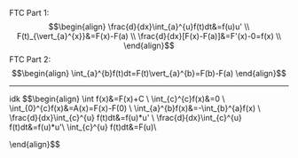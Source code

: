 FTC Part 1:
$$\begin{align}
\frac{d}{dx}\int_{a}^{u}f(t)dt&=f(u)u' \\
F(t)_{\vert_{a}^{x}}&=F(x)-F(a) \\
\frac{d}{dx}[F(x)-F(a)]&=F'(x)-0=f(x) \\
\end{align}$$
FTC Part 2:
$$\begin{align}
\int_{a}^{b}f(t)dt=F(t)\vert_{a}^{b}=F(b)-F(a)
\end{align}$$

---

idk
$$\begin{align}
\int f(x)&=F(x)+C \\
\int_{c}^{c}f(x)&=0 \\
\int_{0}^{c}f(x)&=A(x)=F(x)-F(0) \\
\int_{a}^{b}f(x)&=-\int_{b}^{a}f(x) \\
\frac{d}{dx}\int_{c}^{u} f(t)dt&=f(u)*u' \\
\frac{d}{dx}\int_{c}^{u} f(t)dt&=f(u)*u'\\
\int_{c}^{u} f(t)dt&=F(u)\\

\end{align}$$
